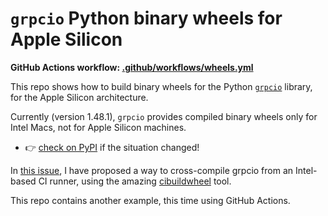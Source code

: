 # `grpcio` Python binary wheels for Apple Silicon

**GitHub Actions workflow: [.github/workflows/wheels.yml](.github/workflows/wheels.yml)**

This repo shows how to build binary wheels for the Python [`grpcio`](https://github.com/grpc/grpc/tree/master/src/python/grpcio) library, for the Apple Silicon architecture.

Currently (version 1.48.1), `grpcio` provides compiled binary wheels only for Intel Macs, not for Apple Silicon machines.
* 👉 [check on PyPI](https://pypi.org/project/grpcio/#files) if the situation changed!

In [this issue](https://github.com/grpc/grpc/issues/29262), I have proposed a way to cross-compile grpcio from an Intel-based CI runner, using the amazing [cibuildwheel](https://github.com/pypa/cibuildwheel) tool.

This repo contains another example, this time using GitHub Actions.